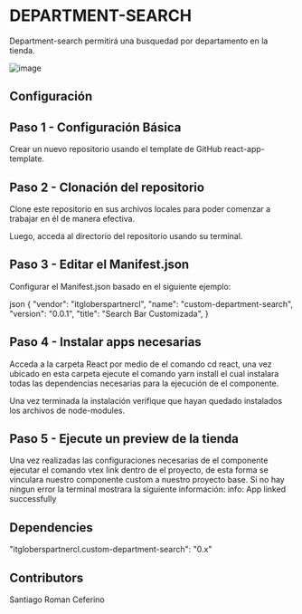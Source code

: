 # DEPARTMENT-SEARCH

Department-search permitirá una busquedad por departamento en la tienda.

![image](https://user-images.githubusercontent.com/55117122/204122096-be2afa28-defa-4267-bca9-b1d0e8ecdf99.png)

## Configuración 

## Paso 1 - Configuración Básica

Crear un nuevo repositorio usando el template de GitHub react-app-template.

## Paso 2 - Clonación del repositorio

Clone este repositorio en sus archivos locales para poder comenzar a trabajar en él de manera efectiva.

Luego, acceda al directorio del repositorio usando su terminal. 

## Paso 3 - Editar el Manifest.json

Configurar el Manifest.json basado en el siguiente ejemplo:

json
{
"vendor": "itgloberspartnercl",
"name": "custom-department-search",
"version": "0.0.1",
"title": "Search Bar Customizada",
}


## Paso 4 - Instalar apps necesarias

Acceda a la carpeta React por medio de el comando cd react, una vez ubicado en esta carpeta ejecute el comando yarn install el cual instalara todas las dependencias necesarias para la ejecución de el componente.

Una vez terminada la instalación verifique que hayan quedado instalados los archivos de node-modules.

## Paso 5 - Ejecute un preview de la tienda

Una vez realizadas las configuraciones necesarias de el componente  ejecutar el comando vtex link dentro de el proyecto, de esta forma se vinculara nuestro componente custom a nuestro proyecto base. Si no hay ningun error la terminal mostrara la siguiente información: info: App linked successfully

## Dependencies

"itgloberspartnercl.custom-department-search": "0.x"

## Contributors

Santiago Roman Ceferino
